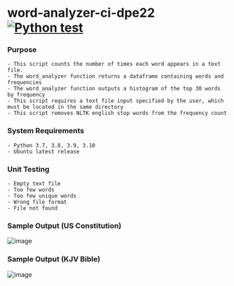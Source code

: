 # word-analyzer-ci-dpe22  [![Python test](https://github.com/EC530/word-analyzer-ci-dpe22/actions/workflows/python-test.yml/badge.svg)](https://github.com/EC530/word-analyzer-ci-dpe22/actions/workflows/python-test.yml)

### Purpose
    - This script counts the number of times each word appears in a text file.
    - The word_analyzer function returns a dataframe containing words and frequencies
    - The word_analyzer function outputs a histogram of the top 30 words by frequency
    - This script requires a text file input specified by the user, which must be located in the same directory
    - This script removes NLTK english stop words from the frequency count
    
### System Requirements
    - Python 3.7, 3.8, 3.9, 3.10
    - Ubuntu latest release
    
### Unit Testing
    - Empty text file
    - Too few words
    - Too few unique words
    - Wrong file format
    - File not found

### Sample Output (US Constitution)
![image](https://user-images.githubusercontent.com/74585697/151681831-97b8bc03-1d37-447c-bbd8-87a8e7919f63.png)

### Sample Output (KJV Bible)
![image](https://user-images.githubusercontent.com/74585697/151681835-dfe22fe4-7c62-426f-93b7-23e8e2b5ccd9.png)
